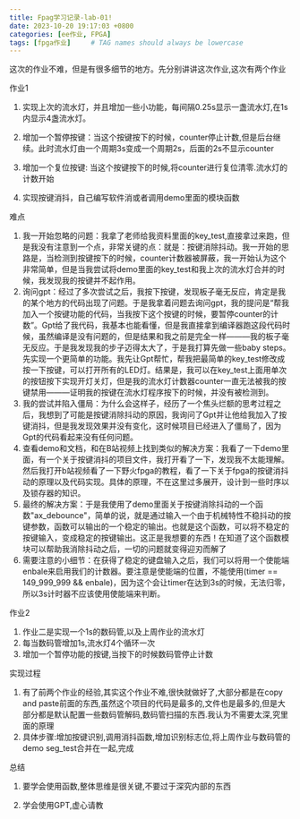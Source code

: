 ```yaml
---
title: Fpag学习记录-lab-01!
date: 2023-10-20 19:17:03 +0800
categories: [ee作业, FPGA]
tags: [fpga作业]     # TAG names should always be lowercase
---
```


这次的作业不难，但是有很多细节的地方。先分别讲讲这次作业,这次有两个作业

作业1

1. 实现上次的流水灯，并且增加一些小功能，每间隔0.25s显示一盏流水灯,在1s内显示4盏流水灯。

2. 增加一个暂停按键：当这个按键按下的时候，counter停止计数,但是后台继续。此时流水灯由一个周期3s变成一个周期2s，后面的2s不显示counter

4. 增加一个复位按键: 当这个按键按下的时候,将counter进行复位清零.流水灯的计数开始

5. 实现按键消抖，自己编写软件消或者调用demo里面的模块函数

难点

1. 我一开始忽略的问题：我拿了老师给我资料里面的key_test,直接拿过来跑，但是我没有注意到一个点，非常关键的点：就是：按键消除抖动。我一开始的思路是，当检测到按键按下的时候，counter计数器被屏蔽，我一开始认为这个非常简单，但是当我尝试将demo里面的key_test和我上次的流水灯合并的时候，我发现我的按键并不起作用。
2. 询问gpt：经过了多次尝试之后，我按下按键，发现板子毫无反应，肯定是我的某个地方的代码出现了问题。于是我拿着问题去询问gpt，我的提问是“帮我加入一个按键功能的代码，当我按下这个按键的时候，要暂停counter的计数”。Gpt给了我代码，我基本也能看懂，但是我直接拿到编译器跑这段代码时候，虽然编译是没有问题的，但是结果和我之前是完全一样———我的板子毫无反应。于是我发现我的步子迈得太大了，于是我打算先做一些baby steps。先实现一个更简单的功能。我先让Gpt帮忙，帮我把最简单的key_test修改成按一下按键，可以打开所有的LED灯。结果是，我可以在key_test上面用单次的按钮按下实现开灯关灯，但是我的流水灯计数器counter一直无法被我的按键禁用———证明我的按键在流水灯程序按下的时候，并没有被检测到。
3. 我的尝试并陷入僵局：为什么会这样子，经历了一个焦头烂额的思考过程之后，我想到了可能是按键消除抖动的原因，我询问了Gpt并让他给我加入了按键消抖，但是我发现效果并没有变化，这时候项目已经进入了僵局了，因为Gpt的代码看起来没有任何问题。
4. 查看demo和文档，和在B站视频上找到类似的解决方案：我看了一下demo里面，有一个关于按键消抖的项目文件，我打开看了一下，发现我不太能理解。然后我打开b站视频看了一下野火fpga的教程，看了一下关于fpga的按键消抖动的原理以及代码实现。具体的原理，不在这里过多展开，设计到一些时序以及锁存器的知识。
5. 最终的解决方案：于是我使用了demo里面关于按键消除抖动的一个函数"ax_debounce"，简单的说，就是通过输入一个由于机械特性不稳抖动的按键参数，函数可以输出的一个稳定的输出。也就是这个函数，可以将不稳定的按键输入，变成稳定的按键输出。这正是我想要的东西！在知道了这个函数模块可以帮助我消除抖动之后，一切的问题就变得迎刃而解了
6. 需要注意的小细节：在获得了稳定的键盘输入之后，我们可以将用一个使能端enbale来启用我们的计数器。要注意是使能端的位置，不能使用(timer == 149_999_999 && enbale)，因为这个会让timer在达到3s的时候，无法归零，所以3s计时器不应该使用使能端来判断。

作业2

1. 作业二是实现一个1s的数码管,以及上周作业的流水灯
2. 每当数码管增加1s,流水灯4个循环一次
3. 增加一个暂停功能的按键,当按下的时候数码管停止计数

 实现过程

1. 有了前两个作业的经验,其实这个作业不难,很快就做好了,大部分都是在copy and paste前面的东西,虽然这个项目的代码是最多的,文件也是最多的,但是大部分都是默认配置一些数码管解码,数码管扫描的东西.我认为不需要太深,究里面的原理
2. 具体步骤:增加按键识别,调用消抖函数,增加识别标志位,将上周作业与数码管的demo seg_test合并在一起,完成

总结

1. 要学会使用函数,整体思维是很关键,不要过于深究内部的东西

2. 学会使用GPT,虚心请教
